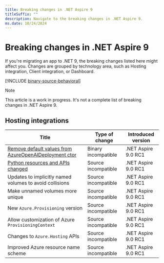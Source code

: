 ```yaml
---
title: Breaking changes in .NET Aspire 9
titleSuffix: ""
description: Navigate to the breaking changes in .NET Aspire 9.
ms.date: 10/24/2024
---
```


# Breaking changes in .NET Aspire 9

If you're migrating an app to .NET 9, the breaking changes listed here might affect you. Changes are grouped by technology area, such as Hosting integration, Client integration, or Dashboard.

[!INCLUDE [binary-source-behavioral](../includes/binary-source-behavioral.md)]

> [!NOTE]
>
> This article is a work in progress. It's not a complete list of breaking changes in .NET Aspire 9.

## Hosting integrations

| Title | Type of change | Introduced version |
|--|--|--|
| [Remove default values from AzureOpenAIDeployment ctor](azureopenai-ctor.md) | Binary incompatible | .NET Aspire 9.0 RC1 |
| [Python resources and APIs changed](addpython.md) | Source incompatible | .NET Aspire 9.0 RC1 |
| Updates to implicitly named volumes to avoid collisions | Source incompatible | .NET Aspire 9.0 RC1 |
| Make unnamed volumes more unique | Source incompatible | .NET Aspire 9.0 RC1 |
| New `Azure.Provisioning` version | Source incompatible | .NET Aspire 9.0 RC1 |
| Allow customization of Azure `ProvisioningContext` | Source incompatible | .NET Aspire 9.0 RC1 |
| Changes to `Azure.Hosting` APIs | Source incompatible | .NET Aspire 9.0 RC1 |
| Improved Azure resource name scheme | Source incompatible | .NET Aspire 9.0 RC1 |
